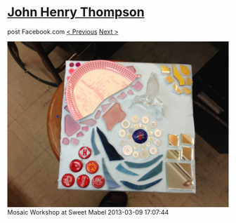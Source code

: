 # [John Henry Thompson](../README.md)
post Facebook.com
[< Previous](2013-03-09-1.md) [Next >](2013-03-09-3.md)

[![](../media/2013-03-09/Mosaic-Workshop-at-Sweet-Mabel-1.jpg)](../README.md)
Mosaic Workshop at Sweet Mabel
2013-03-09 17:07:44